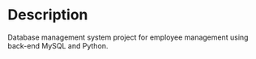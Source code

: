 # Description
Database management system project for employee management using back-end MySQL and Python.
